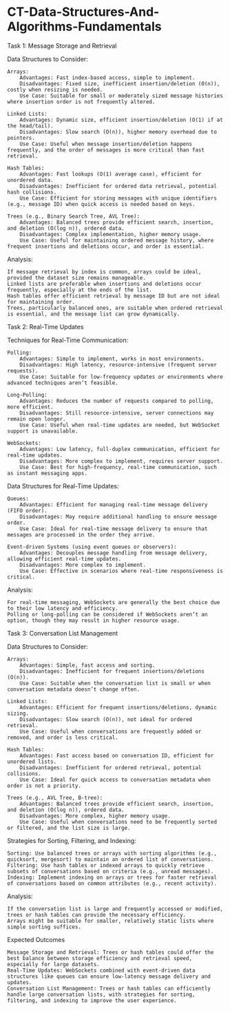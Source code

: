 # CT-Data-Structures-And-Algorithms-Fundamentals

Task 1: Message Storage and Retrieval

Data Structures to Consider:

    Arrays:
        Advantages: Fast index-based access, simple to implement.
        Disadvantages: Fixed size, inefficient insertion/deletion (O(n)), costly when resizing is needed.
        Use Case: Suitable for small or moderately sized message histories where insertion order is not frequently altered.

    Linked Lists:
        Advantages: Dynamic size, efficient insertion/deletion (O(1) if at the head/tail).
        Disadvantages: Slow search (O(n)), higher memory overhead due to pointers.
        Use Case: Useful when message insertion/deletion happens frequently, and the order of messages is more critical than fast retrieval.

    Hash Tables:
        Advantages: Fast lookups (O(1) average case), efficient for unordered data.
        Disadvantages: Inefficient for ordered data retrieval, potential hash collisions.
        Use Case: Efficient for storing messages with unique identifiers (e.g., message ID) when quick access is needed based on keys.

    Trees (e.g., Binary Search Tree, AVL Tree):
        Advantages: Balanced trees provide efficient search, insertion, and deletion (O(log n)), ordered data.
        Disadvantages: Complex implementation, higher memory usage.
        Use Case: Useful for maintaining ordered message history, where frequent insertions and deletions occur, and order is essential.

Analysis:

    If message retrieval by index is common, arrays could be ideal, provided the dataset size remains manageable.
    Linked lists are preferable when insertions and deletions occur frequently, especially at the ends of the list.
    Hash tables offer efficient retrieval by message ID but are not ideal for maintaining order.
    Trees, particularly balanced ones, are suitable when ordered retrieval is essential, and the message list can grow dynamically.

Task 2: Real-Time Updates

Techniques for Real-Time Communication:

    Polling:
        Advantages: Simple to implement, works in most environments.
        Disadvantages: High latency, resource-intensive (frequent server requests).
        Use Case: Suitable for low-frequency updates or environments where advanced techniques aren’t feasible.

    Long-Polling:
        Advantages: Reduces the number of requests compared to polling, more efficient.
        Disadvantages: Still resource-intensive, server connections may remain open longer.
        Use Case: Useful when real-time updates are needed, but WebSocket support is unavailable.

    WebSockets:
        Advantages: Low latency, full-duplex communication, efficient for real-time updates.
        Disadvantages: More complex to implement, requires server support.
        Use Case: Best for high-frequency, real-time communication, such as instant messaging apps.

Data Structures for Real-Time Updates:

    Queues:
        Advantages: Efficient for managing real-time message delivery (FIFO order).
        Disadvantages: May require additional handling to ensure message order.
        Use Case: Ideal for real-time message delivery to ensure that messages are processed in the order they arrive.

    Event-driven Systems (using event queues or observers):
        Advantages: Decouples message handling from message delivery, allowing efficient real-time updates.
        Disadvantages: More complex to implement.
        Use Case: Effective in scenarios where real-time responsiveness is critical.

Analysis:

    For real-time messaging, WebSockets are generally the best choice due to their low latency and efficiency.
    Polling or long-polling can be considered if WebSockets aren’t an option, though they may result in higher resource usage.

Task 3: Conversation List Management

Data Structures to Consider:

    Arrays:
        Advantages: Simple, fast access and sorting.
        Disadvantages: Inefficient for frequent insertions/deletions (O(n)).
        Use Case: Suitable when the conversation list is small or when conversation metadata doesn’t change often.

    Linked Lists:
        Advantages: Efficient for frequent insertions/deletions, dynamic sizing.
        Disadvantages: Slow search (O(n)), not ideal for ordered retrieval.
        Use Case: Useful when conversations are frequently added or removed, and order is less critical.

    Hash Tables:
        Advantages: Fast access based on conversation ID, efficient for unordered lists.
        Disadvantages: Inefficient for ordered retrieval, potential collisions.
        Use Case: Ideal for quick access to conversation metadata when order is not a priority.

    Trees (e.g., AVL Tree, B-tree):
        Advantages: Balanced trees provide efficient search, insertion, and deletion (O(log n)), ordered data.
        Disadvantages: More complex, higher memory usage.
        Use Case: Useful when conversations need to be frequently sorted or filtered, and the list size is large.

Strategies for Sorting, Filtering, and Indexing:

    Sorting: Use balanced trees or arrays with sorting algorithms (e.g., quicksort, mergesort) to maintain an ordered list of conversations.
    Filtering: Use hash tables or indexed arrays to quickly retrieve subsets of conversations based on criteria (e.g., unread messages).
    Indexing: Implement indexing on arrays or trees for faster retrieval of conversations based on common attributes (e.g., recent activity).

Analysis:

    If the conversation list is large and frequently accessed or modified, trees or hash tables can provide the necessary efficiency.
    Arrays might be suitable for smaller, relatively static lists where simple sorting suffices.

Expected Outcomes

    Message Storage and Retrieval: Trees or hash tables could offer the best balance between storage efficiency and retrieval speed, especially for large datasets.
    Real-Time Updates: WebSockets combined with event-driven data structures like queues can ensure low-latency message delivery and updates.
    Conversation List Management: Trees or hash tables can efficiently handle large conversation lists, with strategies for sorting, filtering, and indexing to improve the user experience.
